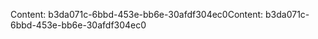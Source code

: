 <span data-ttu-id="07cf0-101">Content: b3da071c-6bbd-453e-bb6e-30afdf304ec0</span><span class="sxs-lookup"><span data-stu-id="07cf0-101">Content: b3da071c-6bbd-453e-bb6e-30afdf304ec0</span></span>